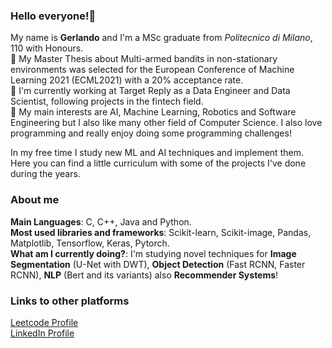 ### Hello everyone!👋

My name is **Gerlando** and I'm a MSc graduate from _Politecnico di Milano_, 110 with Honours.</br>
🔭 My Master Thesis about Multi-armed bandits in non-stationary environments was selected for the European Conference of Machine Learning 2021 (ECML2021) with a 20% acceptance rate.</br>
💼 I'm currently working at Target Reply as a Data Engineer and Data Scientist, following projects in the fintech field.<br>
📖 My main interests are AI, Machine Learning, Robotics and Software Engineering but I also like many other field of Computer Science. I also love programming and really enjoy doing some programming challenges!<br>

In my free time I study new ML and AI techniques and implement them. Here you can find a little curriculum with some of the projects I've done during the years.

### About me

**Main Languages**: C, C++, Java and Python.<br>
**Most used libraries and frameworks**: Scikit-learn, Scikit-image, Pandas, Matplotlib, Tensorflow, Keras, Pytorch.<br>
**What am I currently doing?**: I'm studying novel techniques for **Image Segmentation** (U-Net with DWT), **Object Detection** (Fast RCNN, Faster RCNN), **NLP** (Bert and its variants) also **Recommender Systems**!<br>

### Links to other platforms

<a href="https://leetcode.com/GRX96/" target="_blank">Leetcode Profile</a><br>
<a href="https://www.linkedin.com/in/gerlando-re/" target="_blank">LinkedIn Profile</a>
